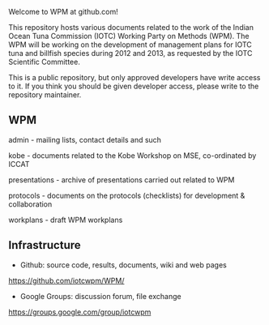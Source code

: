 
Welcome to WPM at github.com!

This repository hosts various documents related to the work of the
Indian Ocean Tuna Commission (IOTC) Working Party on Methods (WPM).
The WPM will be working on the development of management plans for
IOTC tuna and billfish species during 2012 and 2013, as requested
by the IOTC Scientific Committee.

This is a public repository, but only approved developers have write
access to it. If you think you should be given developer access,
please write to the repository maintainer.

WPM
---

admin - mailing lists, contact details and such

kobe - documents related to the Kobe Workshop on MSE, co-ordinated by ICCAT

presentations - archive of presentations carried out related to WPM

protocols - documents on the protocols (checklists) for development & collaboration

workplans - draft WPM workplans


Infrastructure
---

- Github: source code, results, documents, wiki and web pages

https://github.com/iotcwpm/WPM/

- Google Groups: discussion forum, file exchange

https://groups.google.com/group/iotcwpm


